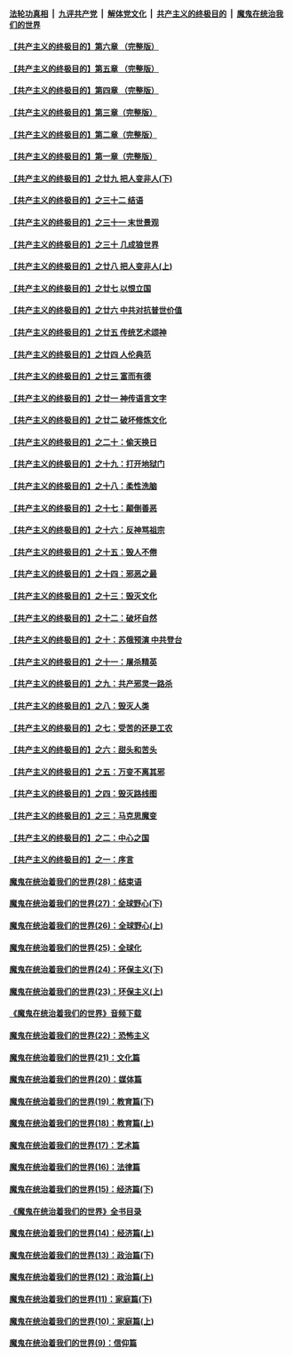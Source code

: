 ####  [法轮功真相](../../../../basic/blob/master/README.md?t=05200101) &nbsp;|&nbsp; [九评共产党](../../../../9ping.md/blob/master/README.md?t=05200101) &nbsp;|&nbsp; [解体党文化](../../../../jtdwh.md/blob/master/README.md?t=05200101)  &nbsp;|&nbsp; [共产主义的终极目的](../../../../gczydzjmd.md/blob/master/README.md?t=05200101) &nbsp;|&nbsp; [魔鬼在统治我们的世界](../../../../mgztzwmdsj.md/blob/master/README.md?t=05200101) 

#### [【共产主义的终极目的】第六章 （完整版）](../pages/nsc422/n11428913.md?t=05200101) 

#### [【共产主义的终极目的】第五章 （完整版）](../pages/nsc422/n11428912.md?t=05200101) 

#### [【共产主义的终极目的】第四章 （完整版）](../pages/nsc422/n11428907.md?t=05200101) 

#### [【共产主义的终极目的】第三章（完整版）](../pages/nsc422/n11428848.md?t=05200101) 

#### [【共产主义的终极目的】第二章（完整版）](../pages/nsc422/n11428831.md?t=05200101) 

#### [【共产主义的终极目的】第一章（完整版）](../pages/nsc422/n11417651.md?t=05200101) 

#### [【共产主义的终极目的】之廿九 把人变非人(下)](../pages/nsc422/n11344140.md?t=05200101) 

#### [【共产主义的终极目的】之三十二 结语](../pages/nsc422/n11360535.md?t=05200101) 

#### [【共产主义的终极目的】之三十一 末世景观](../pages/nsc422/n11351129.md?t=05200101) 

#### [【共产主义的终极目的】之三十 几成狼世界](../pages/nsc422/n11348280.md?t=05200101) 

#### [【共产主义的终极目的】之廿八 把人变非人(上)](../pages/nsc422/n11340492.md?t=05200101) 

#### [【共产主义的终极目的】之廿七 以恨立国](../pages/nsc422/n11336944.md?t=05200101) 

#### [【共产主义的终极目的】之廿六 中共对抗普世价值](../pages/nsc422/n11324785.md?t=05200101) 

#### [【共产主义的终极目的】之廿五 传统艺术颂神](../pages/nsc422/n11296396.md?t=05200101) 

#### [【共产主义的终极目的】之廿四 人伦典范](../pages/nsc422/n11296397.md?t=05200101) 

#### [【共产主义的终极目的】之廿三 富而有德](../pages/nsc422/n11283598.md?t=05200101) 

#### [【共产主义的终极目的】之廿一 神传语言文字](../pages/nsc422/n11263265.md?t=05200101) 

#### [【共产主义的终极目的】之廿二 破坏修炼文化](../pages/nsc422/n11245728.md?t=05200101) 

#### [【共产主义的终极目的】之二十：偷天换日](../pages/nsc422/n11238846.md?t=05200101) 

#### [【共产主义的终极目的】之十九：打开地狱门](../pages/nsc422/n11206376.md?t=05200101) 

#### [【共产主义的终极目的】之十八：柔性洗脑](../pages/nsc422/n11199994.md?t=05200101) 

#### [【共产主义的终极目的】之十七：颠倒善恶](../pages/nsc422/n11179782.md?t=05200101) 

#### [【共产主义的终极目的】之十六：反神骂祖宗](../pages/nsc422/n11166798.md?t=05200101) 

#### [【共产主义的终极目的】之十五：毁人不倦](../pages/nsc422/n11166792.md?t=05200101) 

#### [【共产主义的终极目的】之十四：邪恶之最](../pages/nsc422/n11150249.md?t=05200101) 

#### [【共产主义的终极目的】之十三：毁灭文化](../pages/nsc422/n11135227.md?t=05200101) 

#### [【共产主义的终极目的】之十二：破坏自然](../pages/nsc422/n11135214.md?t=05200101) 

#### [【共产主义的终极目的】之十：苏俄预演 中共登台](../pages/nsc422/n11118424.md?t=05200101) 

#### [【共产主义的终极目的】之十一：屠杀精英](../pages/nsc422/n11118442.md?t=05200101) 

#### [【共产主义的终极目的】之九：共产邪灵一路杀](../pages/nsc422/n11114139.md?t=05200101) 

#### [【共产主义的终极目的】之八：毁灭人类](../pages/nsc422/n11108503.md?t=05200101) 

#### [【共产主义的终极目的】之七：受苦的还是工农](../pages/nsc422/n11101809.md?t=05200101) 

#### [【共产主义的终极目的】之六：甜头和苦头](../pages/nsc422/n11096971.md?t=05200101) 

#### [【共产主义的终极目的】之五：万变不离其邪](../pages/nsc422/n11091285.md?t=05200101) 

#### [【共产主义的终极目的】之四：毁灭路线图](../pages/nsc422/n11086284.md?t=05200101) 

#### [【共产主义的终极目的】之三：马克思魔变](../pages/nsc422/n11061941.md?t=05200101) 

#### [【共产主义的终极目的】之二：中心之国](../pages/nsc422/n11047728.md?t=05200101) 

#### [【共产主义的终极目的】之一：序言](../pages/nsc422/n11086077.md?t=05200101) 

#### [魔鬼在统治着我们的世界(28)：结束语](../pages/nsc422/n10936246.md?t=05200101) 

#### [魔鬼在统治着我们的世界(27)：全球野心(下)](../pages/nsc422/n10928319.md?t=05200101) 

#### [魔鬼在统治着我们的世界(26)：全球野心(上)](../pages/nsc422/n10900318.md?t=05200101) 

#### [魔鬼在统治着我们的世界(25)：全球化](../pages/nsc422/n10788205.md?t=05200101) 

#### [魔鬼在统治着我们的世界(24)：环保主义(下)](../pages/nsc422/n10695307.md?t=05200101) 

#### [魔鬼在统治着我们的世界(23)：环保主义(上)](../pages/nsc422/n10688613.md?t=05200101) 

#### [《魔鬼在统治着我们的世界》音频下载](../pages/nsc422/n10635553.md?t=05200101) 

#### [魔鬼在统治着我们的世界(22)：恐怖主义](../pages/nsc422/n10614727.md?t=05200101) 

#### [魔鬼在统治着我们的世界(21)：文化篇](../pages/nsc422/n10597706.md?t=05200101) 

#### [魔鬼在统治着我们的世界(20)：媒体篇](../pages/nsc422/n10586579.md?t=05200101) 

#### [魔鬼在统治着我们的世界(19)：教育篇(下)](../pages/nsc422/n10564808.md?t=05200101) 

#### [魔鬼在统治着我们的世界(18)：教育篇(上)](../pages/nsc422/n10526970.md?t=05200101) 

#### [魔鬼在统治着我们的世界(17)：艺术篇](../pages/nsc422/n10499093.md?t=05200101) 

#### [魔鬼在统治着我们的世界(16)：法律篇](../pages/nsc422/n10485969.md?t=05200101) 

#### [魔鬼在统治着我们的世界(15)：经济篇(下)](../pages/nsc422/n10469975.md?t=05200101) 

#### [《魔鬼在统治着我们的世界》全书目录](../pages/nsc422/n10464261.md?t=05200101) 

#### [魔鬼在统治着我们的世界(14)：经济篇(上)](../pages/nsc422/n10457370.md?t=05200101) 

#### [魔鬼在统治着我们的世界(13)：政治篇(下)](../pages/nsc422/n10448270.md?t=05200101) 

#### [魔鬼在统治着我们的世界(12)：政治篇(上)](../pages/nsc422/n10444576.md?t=05200101) 

#### [魔鬼在统治着我们的世界(11)：家庭篇(下)](../pages/nsc422/n10440961.md?t=05200101) 

#### [魔鬼在统治着我们的世界(10)：家庭篇(上)](../pages/nsc422/n10435448.md?t=05200101) 

#### [魔鬼在统治着我们的世界(9)：信仰篇](../pages/nsc422/n10432159.md?t=05200101) 

